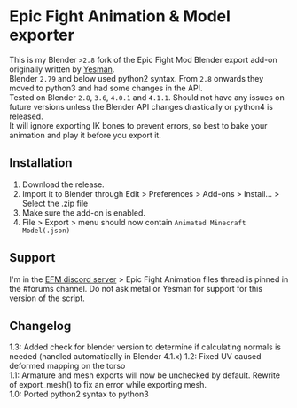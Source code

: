 # Epic Fight Animation & Model exporter
This is my Blender `>2.8` fork of the Epic Fight Mod Blender export add-on originally written by [Yesman](https://github.com/Yesssssman).     
Blender `2.79` and below used python2 syntax. From `2.8` onwards they moved to python3 and had some changes in the API.      
Tested on Blender `2.8`, `3.6`, `4.0.1` and `4.1.1`. 
Should not have any issues on future versions unless the Blender API changes drastically or python4 is released.  
It will ignore exporting IK bones to prevent errors, so best to bake your animation and play it before you export it.

## Installation
1. Download the release.
2. Import it to Blender through Edit > Preferences > Add-ons > Install... > Select the .zip file
3. Make sure the add-on is enabled.
4. File > Export > menu should now contain `Animated Minecraft Model(.json)`

## Support
I'm in the [EFM discord server](https://discord.com/invite/NbAJwj8RHg) > Epic Fight Animation files thread is pinned in the #forums channel. Do not ask metal or Yesman for support for this version of the script. 

## Changelog
1.3: Added check for blender version to determine if calculating normals is needed (handled automatically in Blender 4.1.x)
1.2: Fixed UV caused deformed mapping on the torso   
1.1: Armature and mesh exports will now be unchecked by default. Rewrite of export_mesh() to fix an error while exporting mesh.     
1.0: Ported python2 syntax to python3  
